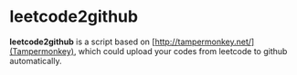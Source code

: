 # leetcode2github
**leetcode2github** is a script based on [http://tampermonkey.net/](Tampermonkey), which could upload your codes from leetcode to github automatically.
